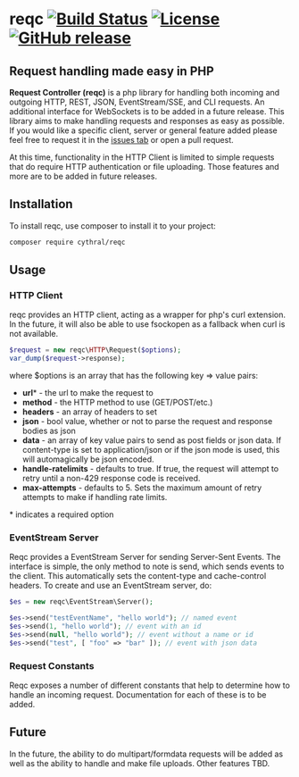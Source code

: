# reqc [![Build Status](https://travis-ci.org/cythral/reqc.svg?branch=master)](https://travis-ci.org/cythral/reqc) [![License](https://img.shields.io/badge/license-GPL--3.0-blue.svg)](https://github.com/cythral/reqc/blob/master/LICENSE) [![GitHub release](https://img.shields.io/github/release/cythral/reqc.svg)](https://github.com/cythral/reqc/releases/latest)
**Request handling made easy in PHP**
----

**Request Controller (reqc)** is a php library for handling both  incoming and outgoing HTTP, REST, JSON, EventStream/SSE, and CLI requests.  An additional interface for WebSockets is to be added in a future release.  This library aims to make handling requests and responses as easy as possible.  If you would like a specific client, server or general feature added please feel free to request it in the [issues tab](https://github.com/cythral/reqc/issues) or open a pull request.

At this time, functionality in the HTTP Client is limited to simple requests that do require HTTP authentication or file uploading. Those features and more are to be added in future releases.

## Installation
To install reqc, use composer to install it to your project:

```bash
composer require cythral/reqc
```


## Usage
### HTTP Client
reqc provides an HTTP client, acting as a wrapper for php's curl extension.  In the future, it will also be able to use fsockopen as a fallback when curl is not available.  

```php
$request = new reqc\HTTP\Request($options);
var_dump($request->response);
```

where $options is an array that has the following key => value pairs:

- **url**\* - the url to make the request to
- **method** - the HTTP method to use (GET/POST/etc.)
- **headers** - an array of headers to set
- **json** - bool value, whether or not to parse the request and response bodies as json
- **data** - an array of key value pairs to send as post fields or json data.  If content-type is set to application/json or if the json mode is used, this will automagically be json encoded.
- **handle-ratelimits** - defaults to true.  If true, the request will attempt to retry until a non-429 response code is received.
- **max-attempts** - defaults to 5.  Sets the maximum amount of retry attempts to make if handling rate limits.

\* indicates a required option

### EventStream Server
Reqc provides a EventStream Server for sending Server-Sent Events.  The interface is simple, the only method to note is send, which sends events to the client.  This automatically sets the content-type and cache-control headers.  To create and use an EventStream server, do:

```php
$es = new reqc\EventStream\Server();

$es->send("testEventName", "hello world"); // named event
$es->send(1, "hello world"); // event with an id
$es->send(null, "hello world"); // event without a name or id
$es->send("test", [ "foo" => "bar" ]); // event with json data
```

### Request Constants
Reqc exposes a number of different constants that help to determine how to handle an incoming request. Documentation for each of these is to be added.


## Future
In the future, the ability to do multipart/formdata requests will be added as well as the ability to handle and make file uploads.  Other features TBD.
